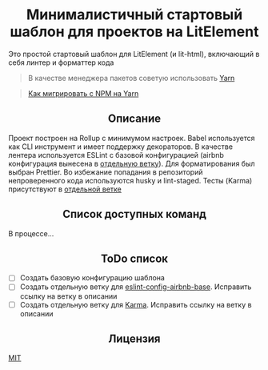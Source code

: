 <h1 align="center">Минималистичный стартовый шаблон для проектов на LitElement</h1>

Это простой стартовый шаблон для LitElement (и lit-html), включающий в себя линтер и форматтер кода

> В качестве менеджера пакетов советую использовать [Yarn](https://yarnpkg.com)

> [Как мигрировать с NPM на Yarn](https://yarnpkg.com/docs/migrating-from-npm)

<h2 align="center">Описание</h2>

Проект построен на Rollup с минимумом настроек. Babel используется как CLI инструмент и имеет поддержку декораторов. В качестве лентера используется ESLint с базовой конфигурацией (airbnb конфигурация вынесена в [отдельную ветку](/)). Для форматирования был выбран Prettier. Во избежание попадания в репозиторий непроверенного кода используются husky и lint-staged. Тесты (Karma) присутствуют в [отдельной ветке](/)

<h2 align="center">Список доступных команд</h2>

В процессе...

<h2 align="center">ToDo список</h2>

- [ ] Создать базовую конфигурацию шаблона
- [ ] Создать отдельную ветку для [eslint-config-airbnb-base](https://github.com/airbnb/javascript/tree/master/packages/eslint-config-airbnb). Исправить ссылку на ветку в описании
- [ ] Создать отдельную ветку для [Karma](https://github.com/karma-runner/karma). Исправить ссылку на ветку в описании

<h2 align="center">Лицензия</h2>

[MIT](/LICENSE)
